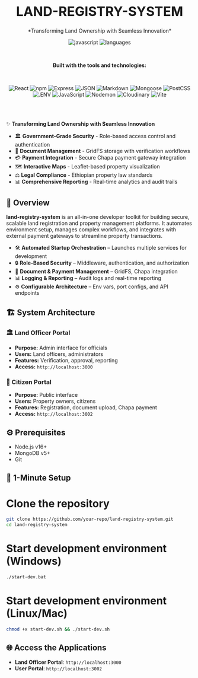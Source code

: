 <div align="center">
<h1 style="font-size: 2.5em;">LAND-REGISTRY-SYSTEM</h1>
*Transforming Land Ownership with Seamless Innovation*

<br>

![javascript](https://img.shields.io/badge/javascript-99.5%25-blue?logo=javascript)
![languages](https://img.shields.io/badge/languages-4-informational?logo=code)

<br>

**Built with the tools and technologies:**

<br>

![React](https://img.shields.io/badge/React-61DAFB?logo=react&logoColor=black)
![npm](https://img.shields.io/badge/npm-CB3837?logo=npm&logoColor=white)
![Express](https://img.shields.io/badge/Express-black?logo=express&logoColor=white)
![JSON](https://img.shields.io/badge/JSON-000000?logo=json&logoColor=white)
![Markdown](https://img.shields.io/badge/Markdown-000000?logo=markdown&logoColor=white)
![Mongoose](https://img.shields.io/badge/Mongoose-880000?logo=mongoose&logoColor=white)
![PostCSS](https://img.shields.io/badge/PostCSS-DD3A0A?logo=postcss&logoColor=white)
![.ENV](https://img.shields.io/badge/.ENV-FCE566?logo=dotenv&logoColor=black)
![JavaScript](https://img.shields.io/badge/JavaScript-F7DF1E?logo=javascript&logoColor=black)
![Nodemon](https://img.shields.io/badge/Nodemon-76D04B?logo=nodemon&logoColor=white)
![Cloudinary](https://img.shields.io/badge/Cloudinary-3448C5?logo=cloudinary&logoColor=white)
![Vite](https://img.shields.io/badge/Vite-646CFF?logo=vite&logoColor=white)
</div>

<br><br>


✨ **Transforming Land Ownership with Seamless Innovation**
- 🏛️ **Government-Grade Security** - Role-based access control and authentication
- 📄 **Document Management** - GridFS storage with verification workflows
- 💳 **Payment Integration** - Secure Chapa payment gateway integration
- 🗺️ **Interactive Maps** - Leaflet-based property visualization
- ⚖️ **Legal Compliance** - Ethiopian property law standards
- 📊 **Comprehensive Reporting** - Real-time analytics and audit trails

## 📘 Overview
**land-registry-system** is an all-in-one developer toolkit for building secure, scalable land registration and property management platforms. It automates environment setup, manages complex workflows, and integrates with external payment gateways to streamline property transactions.

- 🛠️ **Automated Startup Orchestration** – Launches multiple services for development
- 🔒 **Role-Based Security** – Middleware, authentication, and authorization
- 📂 **Document & Payment Management** – GridFS, Chapa integration
- 📊 **Logging & Reporting** – Audit logs and real-time reporting
- ⚙️ **Configurable Architecture** – Env vars, port configs, and API endpoints

## 🏗️ System Architecture
### 🏛️ Land Officer Portal
- **Purpose:** Admin interface for officials
- **Users:** Land officers, administrators
- **Features:** Verification, approval, reporting
- **Access:** `http://localhost:3000`

### 👥 Citizen Portal
- **Purpose:** Public interface
- **Users:** Property owners, citizens
- **Features:** Registration, document upload, Chapa payment
- **Access:** `http://localhost:3002`

## ⚙️ Prerequisites
- Node.js v16+
- MongoDB v5+
- Git

## 🚀 1-Minute Setup
# Clone the repository
```bash
git clone https://github.com/your-repo/land-registry-system.git
cd land-registry-system
```
# Start development environment (Windows)
```bash
./start-dev.bat
```
# Start development environment (Linux/Mac)
```bash
chmod +x start-dev.sh && ./start-dev.sh
```
## 🌐 Access the Applications
- **Land Officer Portal**: `http://localhost:3000`
- **User Portal**: `http://localhost:3002`
